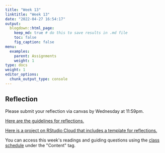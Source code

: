 ```yaml
---
title: "Week 13"
linktitle: "Week 13"
date: "2022-04-27 16:54:17"
output:
  blogdown::html_page:
    keep_md: true # do this to save results in .md file
    toc: false
    fig_caption: false
menu:
  examples:
    parent: Assignments
    weight: 1
type: docs
weight: 1
editor_options:
  chunk_output_type: console
---
```


## Reflection

Please submit your reflection via canvas by Wednesday at 11:59pm.

[Here are the guidelines for reflections.](https://aem2850.toddgerarden.com/assignment/#reflections)

[Here is a project on RStudio Cloud that includes a template for reflections.](https://rstudio.cloud/spaces/210747/project/3511792)

You can access this week's readings and guiding questions using the [class schedule](https://aem2850.toddgerarden.com/schedule) under the "Content" tag.


<!-- ## Lab -->

<!-- [Click here to access the RStudio Cloud Project for this week's lab and follow the instructions in the file `lab-12.Rmd`.]() -->
